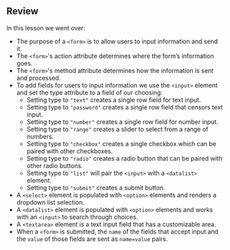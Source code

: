 ## Review
In this lesson we went over:
- The purpose of a `<form>` is to allow users to input information and send it.
- The `<form>`'s action attribute determines where the form’s information goes.
- The `<form>`'s method attribute determines how the information is sent and processed.
- To add fields for users to input information we use the `<input>` element and set the type attribute to a field of our choosing:
    - Setting type to `"text"` creates a single row field for text input.
    - Setting type to `"password"` creates a single row field that censors text input.
    - Setting type to `"number"` creates a single row field for number input.
    - Setting type to `"range"` creates a slider to select from a range of numbers.
    - Setting type to `"checkbox"` creates a single checkbox which can be paired with other checkboxes.
    - Setting type to `"radio"` creates a radio button that can be paired with other radio buttons.
    - Setting type to `"list"` will pair the `<input>` with a `<datalist>` element.
    - Setting type to `"submit"` creates a submit button.
- A `<select>` element is populated with `<option>` elements and renders a dropdown list selection.
- A `<datalist>` element is populated with `<option>` elements and works with an `<input>` to search through choices.
- A `<textarea>` element is a text input field that has a customizable area.
- When a `<form>` is submitted, the `name` of the fields that accept input and the `value` of those fields are sent as `name=value` pairs.